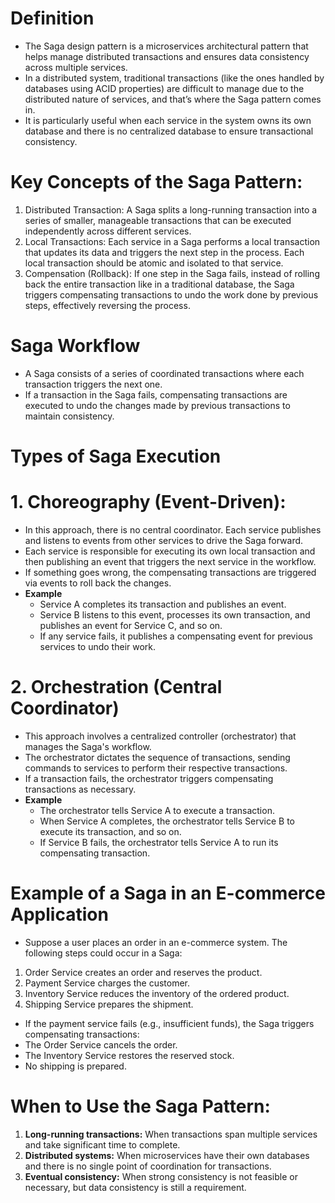 # Definition
* The Saga design pattern is a microservices architectural pattern that helps manage distributed transactions and ensures data consistency across multiple services.
* In a distributed system, traditional transactions (like the ones handled by databases using ACID properties) are difficult to manage due to the distributed nature of services, and that’s where the Saga pattern comes in.
* It is particularly useful when each service in the system owns its own database and there is no centralized database to ensure transactional consistency.

# Key Concepts of the Saga Pattern:
1. Distributed Transaction: A Saga splits a long-running transaction into a series of smaller, manageable transactions that can be executed independently across different services.
2. Local Transactions: Each service in a Saga performs a local transaction that updates its data and triggers the next step in the process. Each local transaction should be atomic and isolated to that service.
3. Compensation (Rollback): If one step in the Saga fails, instead of rolling back the entire transaction like in a traditional database, the Saga triggers compensating transactions to undo the work done by previous steps, effectively reversing the process.

# Saga Workflow
* A Saga consists of a series of coordinated transactions where each transaction triggers the next one.
* If a transaction in the Saga fails, compensating transactions are executed to undo the changes made by previous transactions to maintain consistency.

# Types of Saga Execution
# 1. Choreography (Event-Driven):
* In this approach, there is no central coordinator. Each service publishes and listens to events from other services to drive the Saga forward.
* Each service is responsible for executing its own local transaction and then publishing an event that triggers the next service in the workflow.
* If something goes wrong, the compensating transactions are triggered via events to roll back the changes.
* **Example**
    * Service A completes its transaction and publishes an event.
    * Service B listens to this event, processes its own transaction, and publishes an event for Service C, and so on.
    * If any service fails, it publishes a compensating event for previous services to undo their work.
# 2. Orchestration (Central Coordinator)
* This approach involves a centralized controller (orchestrator) that manages the Saga's workflow.
* The orchestrator dictates the sequence of transactions, sending commands to services to perform their respective transactions.
* If a transaction fails, the orchestrator triggers compensating transactions as necessary.
* **Example**
    * The orchestrator tells Service A to execute a transaction.
    * When Service A completes, the orchestrator tells Service B to execute its transaction, and so on.
    * If Service B fails, the orchestrator tells Service A to run its compensating transaction.
# Example of a Saga in an E-commerce Application
* Suppose a user places an order in an e-commerce system. The following steps could occur in a Saga:
1. Order Service creates an order and reserves the product.
2. Payment Service charges the customer.
3. Inventory Service reduces the inventory of the ordered product.
4. Shipping Service prepares the shipment.
* If the payment service fails (e.g., insufficient funds), the Saga triggers compensating transactions:
* The Order Service cancels the order.
* The Inventory Service restores the reserved stock.
* No shipping is prepared.
# When to Use the Saga Pattern:
1. **Long-running transactions:** When transactions span multiple services and take significant time to complete.
2. **Distributed systems:** When microservices have their own databases and there is no single point of coordination for transactions.
3. **Eventual consistency:** When strong consistency is not feasible or necessary, but data consistency is still a requirement.









